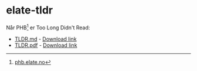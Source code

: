 # elate-tldr
Når PHB[^1] er Too Long Didn't Read: 
* [TLDR.md](https://github.com/elateas/elate-tldr/blob/main/docs/TLDR.md)  - [Download link](https://raw.githubusercontent.com/elateas/elate-tldr/main/docs/TLDR.md)
* [TLDR.pdf](https://github.com/elateas/elate-tldr/blob/main/pdfs/TLDR.pdf)  - [Download link](https://raw.githubusercontent.com/elateas/elate-tldr/main/pdfs/TLDR.pdf)


[^1]: [phb.elate.no](https://phb.elate.no)
